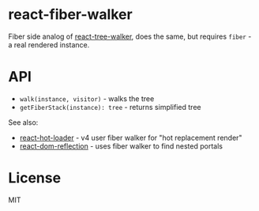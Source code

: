 react-fiber-walker
====
Fiber side analog of [react-tree-walker](https://github.com/ctrlplusb/react-tree-walker),
does the same, but requires `fiber` - a real rendered instance.

# API
- `walk(instance, visitor)` - walks the tree
- `getFiberStack(instance): tree` - returns simplified tree

See also:
- [react-hot-loader](https://github.com/gaearon/react-hot-loader) - v4 user fiber walker for "hot replacement render"
- [react-dom-reflection](https://github.com/theKashey/react-dom-reflection) - uses fiber walker to find nested portals

# License
MIT